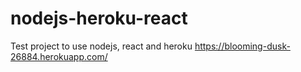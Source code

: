 # nodejs-heroku-react
Test project to use nodejs, react and heroku
https://blooming-dusk-26884.herokuapp.com/

